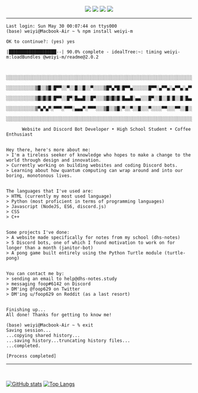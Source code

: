 <p align="center">
  <img src="https://img.shields.io/badge/location-singapore-ff0000">
  <img src="https://img.shields.io/badge/grades-6%20passed%2C%201%20failed-red">
  <img src="https://img.shields.io/badge/age-14-brightgreen">
  <img src="https://img.shields.io/badge/OS-macOS-blue">
</p>

<hr>

``` 
Last login: Sun May 30 00:07:44 on ttys000
(base) weiyi@Macbook-Air ~ % npm install weiyi-m

OK to continue?: (yes) yes

|██████████████████--| 90.0% complete - idealTree:~: timing weiyi-m:loadBundles @weiyi-m/readme@2.0.2


   ░░░░░░░░░░░░░░░░░░░░░░░░░░░░░░░░░░░░░░░░░░░░░░░░░░░░░░░░░░░░░░░░░░░░░░░░░░░░░░░░░░
   ░░░░░░░░░░░▒█░░▒█░█▀▀░░▀░░█░░█░░▀░░░░▒█▀▄▀█░█▀▀▄░░░░░░█▀▀░▄▀▀▄░▄▀▀▄░▄▀▀▄░░░░░░░░░░
   ░░░░░░░░░░░▒█▒█▒█░█▀▀░░█▀░█▄▄█░░█▀░░░▒█▒█▒█░█▄▄█░▄▄░░░█▀░░█░░█░█░░█░█▄▄█░░░░░░░░░░
   ░░░░░░░░░░░▒▀▄▀▄▀░▀▀▀░▀▀▀░▄▄▄▀░▀▀▀░░░▒█░░▒█░▀░░▀░░█░░░▀░░░░▀▀░░░▀▀░░█░░░░░░░░░░░░░
   ░░░░░░░░░░░░░░░░░░░░░░░░░░░░░░░░░░░░░░░░░░░░░░░░░░░░░░░░░░░░░░░░░░░░░░░░░░░░░░░░░░

      Website and Discord Bot Developer • High School Student • Coffee Enthusiast
      

Hey there, here's more about me:
> I'm a tireless seeker of knowledge who hopes to make a change to the world through design and innovation.
> Currently working on building websites and coding Discord bots.
> Learning about how quantum computing can wrap around and into our boring, monotonous lives.


The languages that I've used are:
> HTML (currently my most used language)
> Python (most proficient in terms of programming languages)
> Javascript (NodeJS, ES6, discord.js)
> CSS
> C++


Some projects I've done:
> A website made specifically for notes from my school (dhs-notes)
> 5 Discord bots, one of which I found motivation to work on for longer than a month (janitor-bot)
> A pong game built entirely using the Python Turtle module (turtle-pong)


You can contact me by:
> sending an email to help@dhs-notes.study
> messaging foop#6142 on Discord
> DM'ing @foop629 on Twitter
> DM'ing u/foop629 on Reddit (as a last resort)


Finishing up...
All done! Thanks for getting to know me!

(base) weiyi@Macbook-Air ~ % exit
Saving session...
...copying shared history...
...saving history...truncating history files...
...completed.

[Process completed]

```




<hr>
<br>

[![GitHub stats](https://github-readme-stats.vercel.app/api?username=weiyi-m&count_private=true&show_icons=true&theme=dark)](https://github.com/anuraghazra/github-readme-stats)
[![Top Langs](https://github-readme-stats.vercel.app/api/top-langs/?username=weiyi-m&langs_count=7&layout=compact&theme=dark)](https://github.com/anuraghazra/github-readme-stats)
